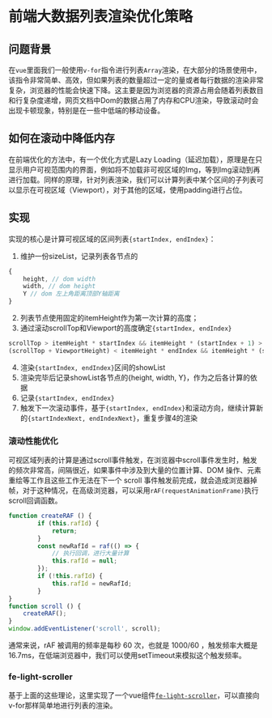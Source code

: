 # 前端大数据列表渲染优化策略

## 问题背景

在`vue`里面我们一般使用`v-for`指令进行列表`Array`渲染，在大部分的场景使用中，该指令非常简单、高效，但如果列表的数量超过一定的量或者每行数据的渲染非常复杂，浏览器的性能会快速下降。这主要是因为浏览器的资源占用会随着列表数目和行复杂度递增，网页文档中Dom的数据占用了内存和CPU渲染，导致滚动时会出现卡顿现象，特别是在一些中低端的移动设备。

## 如何在滚动中降低内存

在前端优化的方法中，有一个优化方式是Lazy Loading（延迟加载），原理是在只显示用户可视范围内的界面，例如将不加载非可视区域的Img，等到Img滚动到再进行加载。同样的原理，针对列表渲染，我们可以计算列表中某个区间的子列表可以显示在可视区域（Viewport），对于其他的区域，使用padding进行占位。

## 实现

实现的核心是计算可视区域的区间列表`{startIndex, endIndex}`：
1. 维护一份sizeList，记录列表各节点的
```javascript
{
    height, // dom width
    width, // dom height
    Y // dom 左上角距离顶部Y轴距离
}
```
2. 列表节点使用固定的itemHeight作为第一次计算的高度；
3. 通过滚动scrollTop和Viewport的高度确定`{startIndex, endIndex}`

```javascript
scrollTop > itemHeight * startIndex && itemHeight * (startIndex + 1) > scrollTop;
(scrollTop + ViewportHeight) < itemHeight * endIndex && itemHeight * (startIndex - 1) < (scrollTop + ViewportHeight);
```
4. 渲染`{startIndex, endIndex}`区间的showList
5. 渲染完毕后记录showList各节点的{height, width, Y}，作为之后各计算的依据
6. 记录`{startIndex, endIndex}`
7. 触发下一次滚动事件，基于`{startIndex, endIndex}`和滚动方向，继续计算新的`{startIndexNext, endIndexNext}`，重复步骤4的渲染

### 滚动性能优化
可视区域列表的计算是通过scroll事件触发，在浏览器中scroll事件发生时，触发的频次非常高，间隔很近，如果事件中涉及到大量的位置计算、DOM 操作、元素重绘等工作且这些工作无法在下一个 scroll 事件触发前完成，就会造成浏览器掉帧，对于这种情况，在高级浏览器，可以采用`rAF(requestAnimationFrame)`执行scroll回调函数。
```javascript
function createRAF () {
        if (this.rafId) {
            return;
        }
        const newRafId = raf(() => {
            // 执行回调，进行大量计算
            this.rafId = null;
        });
        if (!this.rafId) {
            this.rafId = newRafId;
        }
}
function scroll () {
    createRAF();
}
window.addEventListener('scroll', scroll);
```
通常来说，rAF 被调用的频率是每秒 60 次，也就是 1000/60 ，触发频率大概是 16.7ms，在低端浏览器中，我们可以使用setTimeout来模拟这个触发频率。

### fe-light-scroller
基于上面的这些理论，这里实现了一个vue组件[`fe-light-scroller`](https://github.com/gaterking/fe-light-scroller)，可以直接向v-for那样简单地进行列表的渲染。